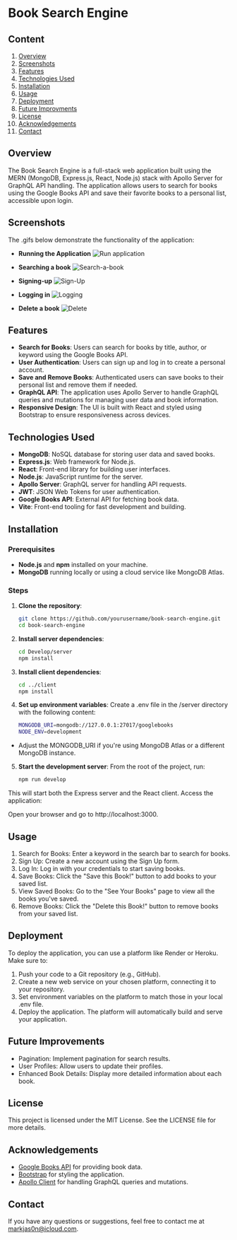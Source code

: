 # Book Search Engine

## Content
1. [Overview](#overview)
2. [Screenshots](#screenshots)
3. [Features](#features)
4. [Technologies Used](#technologies-used)
5. [Installation](#installation)
6. [Usage](#usage)
7. [Deployment](#deployment)
8. [Future Improvments](#future-improvements)
9. [License](#license)
10. [Acknowledgements](#acknowledgements)
11. [Contact](#contact)

## Overview

The Book Search Engine is a full-stack web application built using the MERN (MongoDB, Express.js, React, Node.js) stack with Apollo Server for GraphQL API handling. The application allows users to search for books using the Google Books API and save their favorite books to a personal list, accessible upon login.

## Screenshots
The .gifs below demonstrate the functionality of the application:

- **Running the Application**
    ![Run application](Develop/client/assets/images/start.gif)

- **Searching a book** 
    ![Search-a-book](Develop/client/assets/images/search.gif)
- **Signing-up** 
    ![Sign-Up](Develop/client/assets/images/signup.gif)
- **Logging in**
    ![Logging](Develop/client/assets/images/login.gif)
- **Delete a book**
    ![Delete](Develop/client/assets/images/delte.gif)

## Features

- **Search for Books**: Users can search for books by title, author, or keyword using the Google Books API.
- **User Authentication**: Users can sign up and log in to create a personal account.
- **Save and Remove Books**: Authenticated users can save books to their personal list and remove them if needed.
- **GraphQL API**: The application uses Apollo Server to handle GraphQL queries and mutations for managing user data and book information.
- **Responsive Design**: The UI is built with React and styled using Bootstrap to ensure responsiveness across devices.

## Technologies Used

- **MongoDB**: NoSQL database for storing user data and saved books.
- **Express.js**: Web framework for Node.js.
- **React**: Front-end library for building user interfaces.
- **Node.js**: JavaScript runtime for the server.
- **Apollo Server**: GraphQL server for handling API requests.
- **JWT**: JSON Web Tokens for user authentication.
- **Google Books API**: External API for fetching book data.
- **Vite**: Front-end tooling for fast development and building.

## Installation

### Prerequisites

- **Node.js** and **npm** installed on your machine.
- **MongoDB** running locally or using a cloud service like MongoDB Atlas.

### Steps

1. **Clone the repository**:

   ```bash
   git clone https://github.com/yourusername/book-search-engine.git      
   cd book-search-engine 
   ``` 
2. **Install server dependencies**:
    ```bash
    cd Develop/server
    npm install
    ``` 
3. **Install client dependencies**:
    ```bash
    cd ../client
    npm install
4. **Set up environment variables**:
Create a .env file in the /server directory with the following content:
    ``` bash
    MONGODB_URI=mongodb://127.0.0.1:27017/googlebooks
    NODE_ENV=development
- Adjust the MONGODB_URI if you're using MongoDB Atlas or a different MongoDB instance.

5. **Start the development server**:
From the root of the project, run:
    ``` bash
    npm run develop

This will start both the Express server and the React client.
Access the application:

Open your browser and go to http://localhost:3000.
## Usage

1. Search for Books: Enter a keyword in the search bar to search for books.
2. Sign Up: Create a new account using the Sign Up form.
3. Log In: Log in with your credentials to start saving books.
4. Save Books: Click the "Save this Book!" button to add books to your saved list.
5. View Saved Books: Go to the "See Your Books" page to view all the books you've saved.
6. Remove Books: Click the "Delete this Book!" button to remove books from your saved list.

## Deployment
To deploy the application, you can use a platform like Render or Heroku. Make sure to:

1. Push your code to a Git repository (e.g., GitHub).
2. Create a new web service on your chosen platform, connecting it to your repository.
3. Set environment variables on the platform to match those in your local .env file.
4. Deploy the application. The platform will automatically build and serve your application.
## Future Improvements
- Pagination: Implement pagination for search results.
- User Profiles: Allow users to update their profiles.
- Enhanced Book Details: Display more detailed information about each book.

## License

This project is licensed under the MIT License. See the LICENSE file for more details.



## Acknowledgements
- [Google Books API]() for providing book data.
- [Bootstrap]() for styling the application.
- [Apollo Client]() for handling GraphQL queries and mutations.

## Contact

If you have any questions or suggestions, feel free to contact me at [markjas0n@icloud.com](markjas0n@icloud.com).